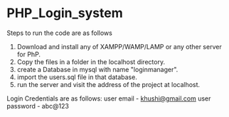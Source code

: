 # PHP_Login_system
Steps to run the code are as follows

  1. Download and install any of XAMPP/WAMP/LAMP or any other server for PhP.
  2. Copy the files in a folder in the localhost directory.
  3. create a Database in mysql with name "loginmanager".
  4. import the users.sql file in that database.
  5. run the server and visit the address of the project at localhost.
  
Login Credentials are as follows:
user email - khushi@gmail.com
user password - abc@123
